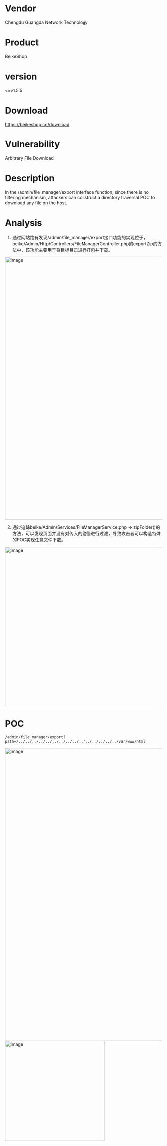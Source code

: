 # Vendor

Chengdu Guangda Network Technology

# Product

BeikeShop

# version

<=v1.5.5

# Download 

https://beikeshop.cn/download

# Vulnerability

Arbitrary File Download

# Description

In the /admin/file_manager/export interface function, since there is no filtering mechanism, attackers can construct a directory traversal POC to download any file on the host.

# Analysis

1. 通过网站路有发现/admin/file_manager/export接口功能的实现位于，beike/Admin/Http/Controllers/FileManagerController.php的exportZip的方法中，该功能主要用于将目标目录进行打包并下载。
<img width="844" alt="image" src="https://github.com/user-attachments/assets/699f9d89-3f44-4726-b38a-f65d6de8bd42">

2. 通过追踪beike/Admin/Services/FileManagerService.php -> zipFolder()的方法，可以发现页面并没有对传入的路径进行过滤，导致攻击者可以构造特殊的POC实现任意文件下载。
<img width="511" alt="image" src="https://github.com/user-attachments/assets/e4ed9190-9083-4e34-9ae0-05228d0244e1">

# POC
```
/admin/file_manager/export?path=/../../../../../../../../../../../../../../../var/www/html
```
<img width="942" alt="image" src="https://github.com/user-attachments/assets/f65aad67-abcc-48b0-b236-7331a6cac3cc">
<img width="320" alt="image" src="https://github.com/user-attachments/assets/754a3162-a524-431d-a712-aa647b4b0a86">
